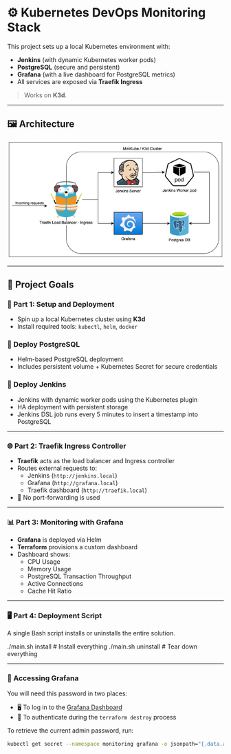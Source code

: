 # ⚙️ Kubernetes DevOps Monitoring Stack

This project sets up a local Kubernetes environment with:

- **Jenkins** (with dynamic Kubernetes worker pods)
- **PostgreSQL** (secure and persistent)
- **Grafana** (with a live dashboard for PostgreSQL metrics)
- All services are exposed via **Traefik Ingress**

> Works on **K3d**.

---

## 🖼️ Architecture

![Architecture](./image.png)

---

## 📌 Project Goals

### 🧱 Part 1: Setup and Deployment

- Spin up a local Kubernetes cluster using **K3d**
- Install required tools: `kubectl`, `helm`, `docker`

### 🐘 Deploy PostgreSQL

- Helm-based PostgreSQL deployment
- Includes persistent volume + Kubernetes Secret for secure credentials

### 👷 Deploy Jenkins

- Jenkins with dynamic worker pods using the Kubernetes plugin
- HA deployment with persistent storage
- Jenkins DSL job runs every 5 minutes to insert a timestamp into PostgreSQL

---

### 🌐 Part 2: Traefik Ingress Controller

- **Traefik** acts as the load balancer and Ingress controller
- Routes external requests to:
  - Jenkins (`http://jenkins.local`)
  - Grafana (`http://grafana.local`)
  - Traefik dashboard (`http://traefik.local`)
- 📌 No port-forwarding is used

---

### 📊 Part 3: Monitoring with Grafana

- **Grafana** is deployed via Helm
- **Terraform** provisions a custom dashboard
- Dashboard shows:
  - CPU Usage
  - Memory Usage
  - PostgreSQL Transaction Throughput
  - Active Connections
  - Cache Hit Ratio

---

### 🖥️ Part 4: Deployment Script

A single Bash script installs or uninstalls the entire solution.

<!-- ```bash -->
./main.sh install    # Install everything
./main.sh uninstall  # Tear down everything

---

### 🔐 Accessing Grafana

You will need this password in two places:
- 🖥️ To log in to the [Grafana Dashboard](http://grafana.local)
- 🧹 To authenticate during the `terraform destroy` process

To retrieve the current admin password, run:

```bash
kubectl get secret --namespace monitoring grafana -o jsonpath="{.data.admin-password}" | base64 --decode ; echo

